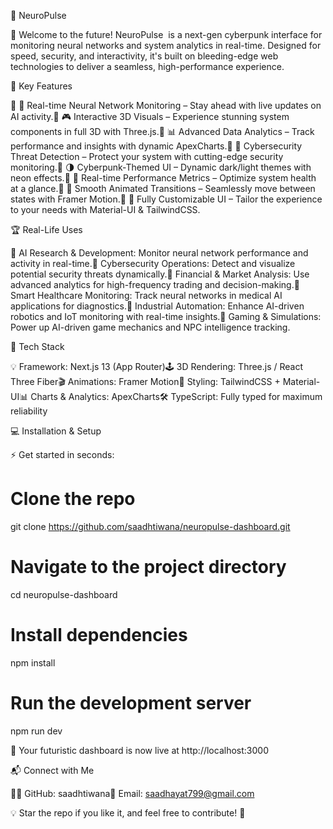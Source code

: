 🧠 NeuroPulse 



🚀 Welcome to the future! NeuroPulse  is a next-gen cyberpunk interface for monitoring neural networks and system analytics in real-time. Designed for speed, security, and interactivity, it's built on bleeding-edge web technologies to deliver a seamless, high-performance experience.

🌟 Key Features

🔹 🤖 Real-time Neural Network Monitoring – Stay ahead with live updates on AI activity.🔹 🎮 Interactive 3D Visuals – Experience stunning system components in full 3D with Three.js.🔹 📊 Advanced Data Analytics – Track performance and insights with dynamic ApexCharts.🔹 🔐 Cybersecurity Threat Detection – Protect your system with cutting-edge security monitoring.🔹 🌗 Cyberpunk-Themed UI – Dynamic dark/light themes with neon effects.🔹 🎯 Real-time Performance Metrics – Optimize system health at a glance.🔹 🔄 Smooth Animated Transitions – Seamlessly move between states with Framer Motion.🔹 🎨 Fully Customizable UI – Tailor the experience to your needs with Material-UI & TailwindCSS.

🏆 Real-Life Uses

🔸 AI Research & Development: Monitor neural network performance and activity in real-time.🔸 Cybersecurity Operations: Detect and visualize potential security threats dynamically.🔸 Financial & Market Analysis: Use advanced analytics for high-frequency trading and decision-making.🔸 Smart Healthcare Monitoring: Track neural networks in medical AI applications for diagnostics.🔸 Industrial Automation: Enhance AI-driven robotics and IoT monitoring with real-time insights.🔸 Gaming & Simulations: Power up AI-driven game mechanics and NPC intelligence tracking.

🚀 Tech Stack

💡 Framework: Next.js 13 (App Router)🕹 3D Rendering: Three.js / React Three Fiber🎬 Animations: Framer Motion🎨 Styling: TailwindCSS + Material-UI📊 Charts & Analytics: ApexCharts🛠 TypeScript: Fully typed for maximum reliability

💻 Installation & Setup

⚡ Get started in seconds:

# Clone the repo
git clone https://github.com/saadhtiwana/neuropulse-dashboard.git

# Navigate to the project directory
cd neuropulse-dashboard

# Install dependencies
npm install

# Run the development server
npm run dev

🚀 Your futuristic dashboard is now live at http://localhost:3000



📬 Connect with Me

👨‍💻 GitHub: saadhtiwana📧 Email: saadhayat799@gmail.com

💡 Star the repo if you like it, and feel free to contribute! 🌟

